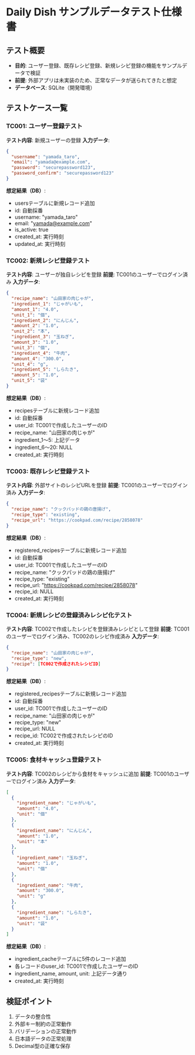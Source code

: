 # Daily Dish サンプルデータテスト仕様書

## テスト概要
- **目的**: ユーザー登録、既存レシピ登録、新規レシピ登録の機能をサンプルデータで検証
- **前提**: 外部アプリは未実装のため、正常なデータが送られてきたと想定
- **データベース**: SQLite（開発環境）

## テストケース一覧

### TC001: ユーザー登録テスト
**テスト内容**: 新規ユーザーの登録
**入力データ**:
```json
{
  "username": "yamada_taro",
  "email": "yamada@example.com",
  "password": "securepassword123",
  "password_confirm": "securepassword123"
}
```

**想定結果（DB）**:
- usersテーブルに新規レコード追加
- id: 自動採番
- username: "yamada_taro"
- email: "yamada@example.com"
- is_active: true
- created_at: 実行時刻
- updated_at: 実行時刻

### TC002: 新規レシピ登録テスト
**テスト内容**: ユーザーが独自レシピを登録
**前提**: TC001のユーザーでログイン済み
**入力データ**:
```json
{
  "recipe_name": "山田家の肉じゃが",
  "ingredient_1": "じゃがいも",
  "amount_1": "4.0",
  "unit_1": "個",
  "ingredient_2": "にんじん",
  "amount_2": "1.0", 
  "unit_2": "本",
  "ingredient_3": "玉ねぎ",
  "amount_3": "1.0",
  "unit_3": "個",
  "ingredient_4": "牛肉",
  "amount_4": "300.0",
  "unit_4": "g",
  "ingredient_5": "しらたき",
  "amount_5": "1.0",
  "unit_5": "袋"
}
```

**想定結果（DB）**:
- recipesテーブルに新規レコード追加
- id: 自動採番
- user_id: TC001で作成したユーザーのID
- recipe_name: "山田家の肉じゃが"
- ingredient_1〜5: 上記データ
- ingredient_6〜20: NULL
- created_at: 実行時刻

### TC003: 既存レシピ登録テスト
**テスト内容**: 外部サイトのレシピURLを登録
**前提**: TC001のユーザーでログイン済み
**入力データ**:
```json
{
  "recipe_name": "クックパッドの鶏の唐揚げ",
  "recipe_type": "existing",
  "recipe_url": "https://cookpad.com/recipe/2858078"
}
```

**想定結果（DB）**:
- registered_recipesテーブルに新規レコード追加
- id: 自動採番
- user_id: TC001で作成したユーザーのID
- recipe_name: "クックパッドの鶏の唐揚げ"
- recipe_type: "existing"
- recipe_url: "https://cookpad.com/recipe/2858078"
- recipe_id: NULL
- created_at: 実行時刻

### TC004: 新規レシピの登録済みレシピ化テスト
**テスト内容**: TC002で作成したレシピを登録済みレシピとして登録
**前提**: TC001のユーザーでログイン済み、TC002のレシピ作成済み
**入力データ**:
```json
{
  "recipe_name": "山田家の肉じゃが",
  "recipe_type": "new",
  "recipe": [TC002で作成されたレシピID]
}
```

**想定結果（DB）**:
- registered_recipesテーブルに新規レコード追加
- id: 自動採番
- user_id: TC001で作成したユーザーのID
- recipe_name: "山田家の肉じゃが"
- recipe_type: "new"
- recipe_url: NULL
- recipe_id: TC002で作成されたレシピのID
- created_at: 実行時刻

### TC005: 食材キャッシュ登録テスト
**テスト内容**: TC002のレシピから食材をキャッシュに追加
**前提**: TC001のユーザーでログイン済み
**入力データ**:
```json
[
  {
    "ingredient_name": "じゃがいも",
    "amount": "4.0",
    "unit": "個"
  },
  {
    "ingredient_name": "にんじん", 
    "amount": "1.0",
    "unit": "本"
  },
  {
    "ingredient_name": "玉ねぎ",
    "amount": "1.0", 
    "unit": "個"
  },
  {
    "ingredient_name": "牛肉",
    "amount": "300.0",
    "unit": "g"
  },
  {
    "ingredient_name": "しらたき",
    "amount": "1.0",
    "unit": "袋"
  }
]
```

**想定結果（DB）**:
- ingredient_cacheテーブルに5件のレコード追加
- 各レコードのuser_id: TC001で作成したユーザーのID
- ingredient_name, amount, unit: 上記データ通り
- created_at: 実行時刻

## 検証ポイント
1. データの整合性
2. 外部キー制約の正常動作
3. バリデーションの正常動作
4. 日本語データの正常処理
5. Decimal型の正確な保存